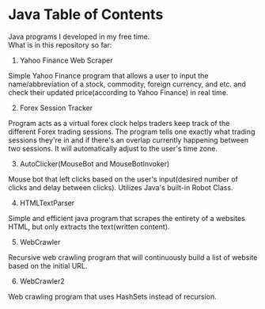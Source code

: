 # Java Table of Contents

Java programs I developed in my free time.  
What is in this repository so far:
1. Yahoo Finance Web Scraper

Simple Yahoo Finance program that allows a user to input the name/abbreviation of a stock, commodity, foreign currency, and etc. and check their updated price(according to Yahoo Finance) in real time.

2. Forex Session Tracker

Program acts as a virtual forex clock helps traders keep track of the different Forex trading sessions. The program tells one exactly what trading sessions they're in and if there's an overlap currently happening between two sessions. It will automatically adjust to the user's time zone.

3. AutoClicker(MouseBot and MouseBotInvoker)

Mouse bot that left clicks based on the user's input(desired number of clicks and delay between clicks).  Utilizes Java's built-in Robot Class.

4. HTMLTextParser

Simple and efficient java program that scrapes the entirety of a websites HTML, but only extracts the text(written content).

5. WebCrawler

Recursive web crawling program that will continuously build a list of website based on the initial URL.

6. WebCrawler2

Web crawling program that uses HashSets instead of recursion.
